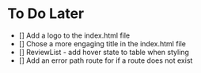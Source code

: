 # To Do Later
- [] Add a logo to the index.html file
- [] Chose a more engaging title in the index.html file
- [] ReviewList - add hover state to table when styling
- [] Add an error path route for if a route does not exist
